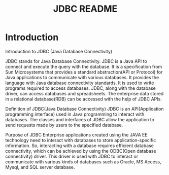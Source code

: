 <!DOCTYPE html>
<html lang="en">

<body>
    <header>
        <div class="container">
            <h1>JDBC README</h1>
        </div>
    </header>
    <div class="container main">
        <h1>Introduction</h1>
        <p>Introduction to JDBC (Java Database Connectivity)

JDBC stands for Java Database Connectivity. JDBC is a Java API to connect and execute the query with the database. It is a specification from Sun Microsystems that provides a standard abstraction(API or Protocol) for Java applications to communicate with various databases. It provides the language with Java database connectivity 
          standards. It is used to write programs required to access databases. JDBC, along with the database driver, can access databases and spreadsheets. The enterprise data stored in a relational database(RDB) can be accessed with the help of JDBC APIs.

Definition of JDBC(Java Database Connectivity) 
JDBC is an API(Application programming interface) used in Java programming to interact with databases. The classes and interfaces of JDBC allow the application to send requests made by users to the specified database. 

Purpose of JDBC 
Enterprise applications created using the JAVA EE technology need to interact with databases to store application-specific information. So, interacting with a database requires efficient database connectivity, which can be achieved by using the ODBC(Open database connectivity) driver. This driver is used with JDBC to interact or communicate with various kinds of databases such as Oracle, MS Access, Mysql, and SQL server database.</p>
    </div>
</body>
</html>
